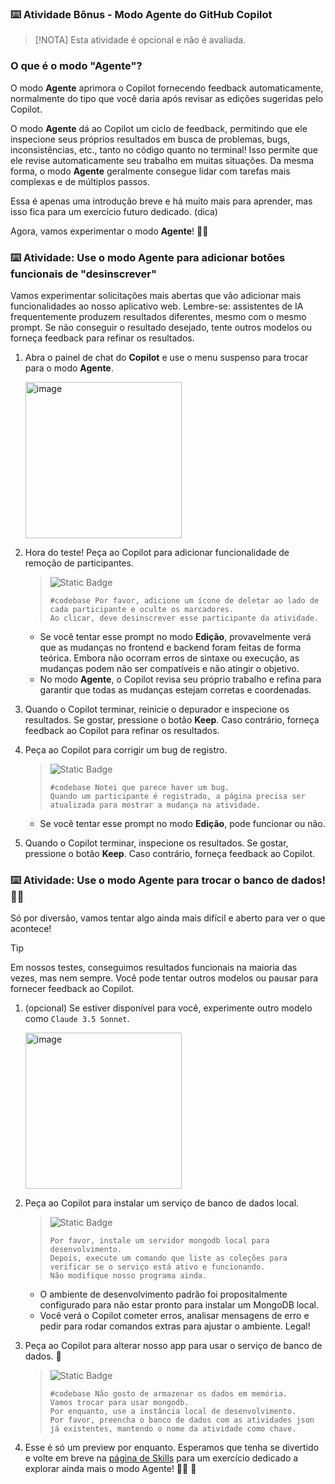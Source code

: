 ### :keyboard: Atividade Bônus - Modo Agente do GitHub Copilot

> [!NOTA]
> Esta atividade é opcional e não é avaliada.

### O que é o modo "Agente"?

O modo **Agente** aprimora o Copilot fornecendo feedback automaticamente, normalmente do tipo que você daria após revisar as edições sugeridas pelo Copilot.

O modo **Agente** dá ao Copilot um ciclo de feedback, permitindo que ele inspecione seus próprios resultados em busca de problemas, bugs, inconsistências, etc., tanto no código quanto no terminal! Isso permite que ele revise automaticamente seu trabalho em muitas situações. Da mesma forma, o modo **Agente** geralmente consegue lidar com tarefas mais complexas e de múltiplos passos.

Essa é apenas uma introdução breve e há muito mais para aprender, mas isso fica para um exercício futuro dedicado. (dica)

Agora, vamos experimentar o modo **Agente**! 👩‍🚀

### :keyboard: Atividade: Use o modo Agente para adicionar botões funcionais de "desinscrever"

Vamos experimentar solicitações mais abertas que vão adicionar mais funcionalidades ao nosso aplicativo web. Lembre-se: assistentes de IA frequentemente produzem resultados diferentes, mesmo com o mesmo prompt. Se não conseguir o resultado desejado, tente outros modelos ou forneça feedback para refinar os resultados.

1. Abra o painel de chat do **Copilot** e use o menu suspenso para trocar para o modo **Agente**.

   <img width="250" alt="image" src="https://github.com/user-attachments/assets/8c537e2a-d89a-4908-8d35-77c7f0830805" />

1. Hora do teste! Peça ao Copilot para adicionar funcionalidade de remoção de participantes.

   > ![Static Badge](https://img.shields.io/badge/-Prompt-text?style=social&logo=github%20copilot)
   >
   > ```prompt
   > #codebase Por favor, adicione um ícone de deletar ao lado de cada participante e oculte os marcadores.
   > Ao clicar, deve desinscrever esse participante da atividade.
   > ```

   - Se você tentar esse prompt no modo **Edição**, provavelmente verá que as mudanças no frontend e backend foram feitas de forma teórica. Embora não ocorram erros de sintaxe ou execução, as mudanças podem não ser compatíveis e não atingir o objetivo.
   - No modo **Agente**, o Copilot revisa seu próprio trabalho e refina para garantir que todas as mudanças estejam corretas e coordenadas.

1. Quando o Copilot terminar, reinicie o depurador e inspecione os resultados. Se gostar, pressione o botão **Keep**. Caso contrário, forneça feedback ao Copilot para refinar os resultados.

1. Peça ao Copilot para corrigir um bug de registro.

   > ![Static Badge](https://img.shields.io/badge/-Prompt-text?style=social&logo=github%20copilot)
   >
   > ```prompt
   > #codebase Notei que parece haver um bug.
   > Quando um participante é registrado, a página precisa ser atualizada para mostrar a mudança na atividade.
   > ```

   - Se você tentar esse prompt no modo **Edição**, pode funcionar ou não.

1. Quando o Copilot terminar, inspecione os resultados. Se gostar, pressione o botão **Keep**. Caso contrário, forneça feedback ao Copilot.

### :keyboard: Atividade: Use o modo Agente para trocar o banco de dados! 🧑‍🚀

Só por diversão, vamos tentar algo ainda mais difícil e aberto para ver o que acontece!

> [!TIP]
> Em nossos testes, conseguimos resultados funcionais na maioria das vezes, mas nem sempre.
> Você pode tentar outros modelos ou pausar para fornecer feedback ao Copilot.

1. (opcional) Se estiver disponível para você, experimente outro modelo como `Claude 3.5 Sonnet`.

   <img width="250" alt="image" src="https://github.com/user-attachments/assets/16125b88-8428-4f62-9c1b-5761e26ed888" />

1. Peça ao Copilot para instalar um serviço de banco de dados local.

   > ![Static Badge](https://img.shields.io/badge/-Prompt-text?style=social&logo=github%20copilot)
   >
   > ```prompt
   > Por favor, instale um servidor mongodb local para desenvolvimento.
   > Depois, execute um comando que liste as coleções para verificar se o serviço está ativo e funcionando.
   > Não modifique nosso programa ainda.
   > ```

   - O ambiente de desenvolvimento padrão foi propositalmente configurado para não estar pronto para instalar um MongoDB local.
   - Você verá o Copilot cometer erros, analisar mensagens de erro e pedir para rodar comandos extras para ajustar o ambiente. Legal!

1. Peça ao Copilot para alterar nosso app para usar o serviço de banco de dados. 🤯

   > ![Static Badge](https://img.shields.io/badge/-Prompt-text?style=social&logo=github%20copilot)
   >
   > ```prompt
   > #codebase Não gosto de armazenar os dados em memória.
   > Vamos trocar para usar mongodb.
   > Por enquanto, use a instância local de desenvolvimento.
   > Por favor, preencha o banco de dados com as atividades json já existentes, mantendo o nome da atividade como chave.
   > ```

1. Esse é só um preview por enquanto. Esperamos que tenha se divertido e volte em breve na [página de Skills](https://skills.github.com) para um exercício dedicado a explorar ainda mais o modo Agente! 🧑‍🚀 🚀

